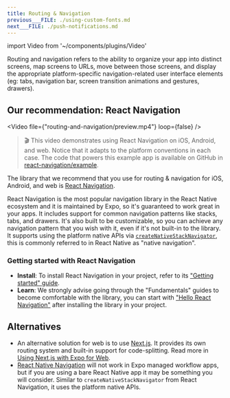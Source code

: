 ```yaml
---
title: Routing & Navigation
previous___FILE: ./using-custom-fonts.md
next___FILE: ./push-notifications.md
---
```


import Video from '~/components/plugins/Video'

Routing and navigation refers to the ability to organize your app into distinct screens, map screens to URLs, move between those screens, and display the appropriate platform-specific navigation-related user interface elements (eg: tabs, navigation bar, screen transition animations and gestures, drawers).

## Our recommendation: React Navigation

<Video file={"routing-and-navigation/preview.mp4"} loop={false} />

> 🎬 This video demonstrates using React Navigation on iOS, Android, and web. Notice that it adapts to the platform conventions in each case. The code that powers this example app is available on GitHub in [react-navigation/example](https://github.com/react-navigation/react-navigation/tree/main/example).

The library that we recommend that you use for routing & navigation for iOS, Android, and web is [React Navigation](https://github.com/react-navigation/react-navigation).

React Navigation is the most popular navigation library in the React Native ecosystem and it is maintained by Expo, so it's guaranteed to work great in your apps. It includes support for common navigation patterns like stacks, tabs, and drawers. It's also built to be customizable, so you can achieve any navigation pattern that you wish with it, even if it's not built-in to the library. It supports using the platform native APIs via [`createNativeStackNavigator`](https://reactnavigation.org/docs/native-stack-navigator), this is commonly referred to in React Native as "native navigation".

### Getting started with React Navigation

- **Install**: To install React Navigation in your project, refer to its ["Getting started" guide](https://reactnavigation.org/docs/getting-started/).
- **Learn**: We strongly advise going through the "Fundamentals" guides to become comfortable with the library, you can start with ["Hello React Navigation"](https://reactnavigation.org/docs/hello-react-navigation) after installing the library in your project.

## Alternatives

- An alternative solution for web is to use [Next.js](../guides/using-nextjs.md). It provides its own routing system and built-in support for code-splitting. Read more in [Using Next.js with Expo for Web](../guides/using-nextjs.md).
- [React Native Navigation](https://github.com/wix/react-native-navigation) will not work in Expo managed workflow apps, but if you are using a bare React Native app it may be something you will consider. Similar to `createNativeStackNavigator` from React Navigation, it uses the platform native APIs.
